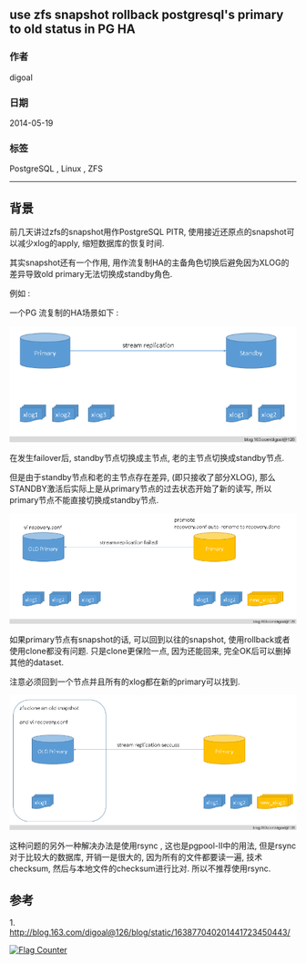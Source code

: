 ## use zfs snapshot rollback postgresql's primary to old status in PG HA  
                                                                                                                                                               
### 作者                                                                                                                                                           
digoal                                                                                                                                                             
                                                                                                                                                         
### 日期                                                                                                                                                                            
2014-05-19                                                                                                                                                   
                                                                                                                                                          
### 标签                                                                                                                                                         
PostgreSQL , Linux , ZFS                                                                                                                                                       
                                                                                                                                                                                           
----                                                                                                                                                                   
                                                                                                                                                                                                       
## 背景       
前几天讲过zfs的snapshot用作PostgreSQL PITR, 使用接近还原点的snapshot可以减少xlog的apply, 缩短数据库的恢复时间.  
  
其实snapshot还有一个作用, 用作流复制HA的主备角色切换后避免因为XLOG的差异导致old primary无法切换成standby角色.  
  
例如  :   
  
一个PG 流复制的HA场景如下 :   
  
![pic](20140519_03_pic_001.png)  
  
在发生failover后, standby节点切换成主节点, 老的主节点切换成standby节点.  
  
但是由于standby节点和老的主节点存在差异, (即只接收了部分XLOG), 那么STANDBY激活后实际上是从primary节点的过去状态开始了新的读写, 所以primary节点不能直接切换成standby节点.  
  
![pic](20140519_03_pic_002.png)  
  
如果primary节点有snapshot的话, 可以回到以往的snapshot, 使用rollback或者使用clone都没有问题. 只是clone更保险一点, 因为还能回来, 完全OK后可以删掉其他的dataset.  
  
注意必须回到一个节点并且所有的xlog都在新的primary可以找到.  
  
![pic](20140519_03_pic_003.png)  
   
这种问题的另外一种解决办法是使用rsync , 这也是pgpool-II中的用法, 但是rsync对于比较大的数据库, 开销一是很大的, 因为所有的文件都要读一遍, 技术checksum, 然后与本地文件的checksum进行比对. 所以不推荐使用rsync.  
  
## 参考  
1\. http://blog.163.com/digoal@126/blog/static/163877040201441723450443/  
      
        
  
<a rel="nofollow" href="http://info.flagcounter.com/h9V1"  ><img src="http://s03.flagcounter.com/count/h9V1/bg_FFFFFF/txt_000000/border_CCCCCC/columns_2/maxflags_12/viewers_0/labels_0/pageviews_0/flags_0/"  alt="Flag Counter"  border="0"  ></a>  
  
